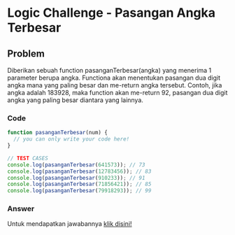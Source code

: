 # Logic Challenge - Pasangan Angka Terbesar

## Problem
Diberikan sebuah function pasanganTerbesar(angka) yang menerima 1 parameter berupa angka. Functiona akan menentukan pasangan dua digit angka mana yang paling besar dan me-return angka tersebut. Contoh, jika angka adalah 183928, maka function akan me-return 92, pasangan dua digit angka yang paling besar diantara yang lainnya.


### Code

```javascript
function pasanganTerbesar(num) {
  // you can only write your code here!
}

// TEST CASES
console.log(pasanganTerbesar(641573)); // 73
console.log(pasanganTerbesar(12783456)); // 83
console.log(pasanganTerbesar(910233)); // 91
console.log(pasanganTerbesar(71856421)); // 85
console.log(pasanganTerbesar(79918293)); // 99
```

### Answer
Untuk mendapatkan jawabannya [klik disini!](answer.js)
